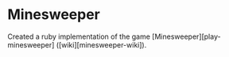 # Minesweeper

Created a ruby implementation of the game [Minesweeper][play-minesweeper] ([wiki][minesweeper-wiki]).
